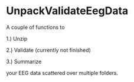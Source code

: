 # UnpackValidateEegData

A couple of functions to 

1.) Unzip

2.) Validate (currently not finished)

3.) Summarize 

your EEG data scattered over multiple folders.
